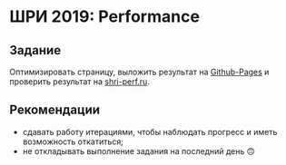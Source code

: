 # ШРИ 2019: Performance

## Задание
Оптимизировать страницу, выложить результат на [Github-Pages](https://help.github.com/en/articles/creating-a-github-pages-site) и проверить результат на [shri-perf.ru](shri-perf.ru).

## Рекомендации

* сдавать работу итерациями, чтобы наблюдать прогресс и иметь возможность откатиться;
* не откладывать выполнение задания на последний день 🙃
